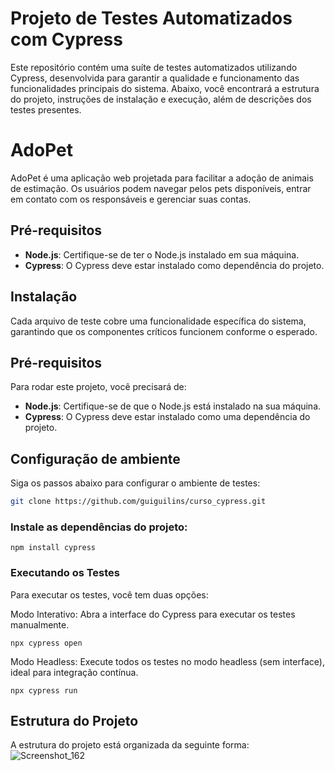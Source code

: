 
# Projeto de Testes Automatizados com Cypress

Este repositório contém uma suíte de testes automatizados utilizando Cypress, desenvolvida para garantir a qualidade e funcionamento das funcionalidades principais do sistema. Abaixo, você encontrará a estrutura do projeto, instruções de instalação e execução, além de descrições dos testes presentes.

# AdoPet

AdoPet é uma aplicação web projetada para facilitar a adoção de animais de estimação. Os usuários podem navegar pelos pets disponíveis, entrar em contato com os responsáveis e gerenciar suas contas.

## Pré-requisitos

- **Node.js**: Certifique-se de ter o Node.js instalado em sua máquina.
- **Cypress**: O Cypress deve estar instalado como dependência do projeto.

## Instalação

Cada arquivo de teste cobre uma funcionalidade específica do sistema, garantindo que os componentes críticos funcionem conforme o esperado.

## Pré-requisitos

Para rodar este projeto, você precisará de:

- **Node.js**: Certifique-se de que o Node.js está instalado na sua máquina.
- **Cypress**: O Cypress deve estar instalado como uma dependência do projeto.

## Configuração de ambiente

Siga os passos abaixo para configurar o ambiente de testes:

   ```bash
   git clone https://github.com/guiguilins/curso_cypress.git
```

### Instale as dependências do projeto:

```
npm install cypress
```

### Executando os Testes
Para executar os testes, você tem duas opções:

Modo Interativo: Abra a interface do Cypress para executar os testes manualmente.

```
npx cypress open
```
Modo Headless: Execute todos os testes no modo headless (sem interface), ideal para integração contínua.
```
npx cypress run
```


## Estrutura do Projeto

A estrutura do projeto está organizada da seguinte forma:
![Screenshot_162](https://github.com/user-attachments/assets/574896b9-4f67-4864-9f17-e4d8d5b8c792)
